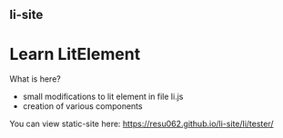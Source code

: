 ## li-site
# Learn LitElement

What is here?
  - small modifications to lit element in file li.js
  - creation of various components


You can view static-site here:
https://resu062.github.io/li-site/li/tester/
